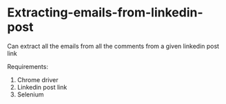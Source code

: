 # Extracting-emails-from-linkedin-post
Can extract all the emails from all the comments from a given linkedin post link

Requirements:

1. Chrome driver
2. Linkedin post link
3. Selenium

